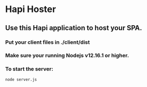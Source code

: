 # Hapi Hoster

## Use this Hapi application to host your SPA.

### Put your client files in ./client/dist

### Make sure your running Nodejs v12.16.1 or higher.

### To start the server:
```
node server.js
```
